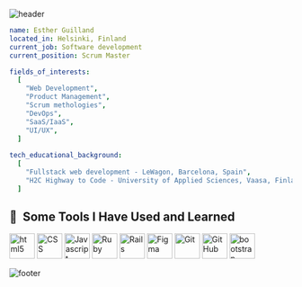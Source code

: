 ![header](https://capsule-render.vercel.app/api?type=waving&color=e8f4ea&height=200&section=header&text=Hello&fontSize=60)


```yaml
name: Esther Guilland
located_in: Helsinki, Finland
current_job: Software development
current_position: Scrum Master

fields_of_interests:
  [
    "Web Development",
    "Product Management", 
    "Scrum methologies",
    "DevOps",
    "SaaS/IaaS",
    "UI/UX",
  ]
  
tech_educational_background:
  [
    "Fullstack web development - LeWagon, Barcelona, Spain",
    "H2C Highway to Code - University of Applied Sciences, Vaasa, Finland",
  ]

```

<h2> 🚀 &nbsp;Some Tools I Have Used and Learned</h2>
<p align="left">
<img src="https://cdn.jsdelivr.net/gh/devicons/devicon/icons/html5/html5-original.svg" alt="html5" width="45" height="45"/>
<img src="https://cdn.jsdelivr.net/gh/devicons/devicon/icons/css3/css3-original.svg" alt="CSS" width="45" height="45"/>
<img src="https://cdn.jsdelivr.net/gh/devicons/devicon/icons/javascript/javascript-original.svg" alt="Javascript" width="45" height="45"/>
<img src="https://cdn.jsdelivr.net/gh/devicons/devicon/icons/ruby/ruby-original.svg" alt="Ruby" width="45" height="45"/>
<img src="https://cdn.jsdelivr.net/gh/devicons/devicon/icons/rails/rails-original-wordmark.svg" alt="Rails" width="45" height="45"/>
<img src="https://cdn.jsdelivr.net/gh/devicons/devicon/icons/figma/figma-original.svg" alt="Figma" width="45"height="45"/>
<img src="https://cdn.jsdelivr.net/gh/devicons/devicon/icons/git/git-original.svg" alt="Git" width="45"height="45"/>
<img src="https://cdn.jsdelivr.net/gh/devicons/devicon/icons/github/github-original.svg" alt="GitHub" width="45"height="45"/>
<img src="https://cdn.jsdelivr.net/gh/devicons/devicon/icons/bootstrap/bootstrap-original.svg"alt="bootstrap" width="45" height="45"/>
          
</p>

![footer](https://capsule-render.vercel.app/api?section=footer)
